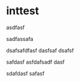 # inttest

asdfasf

sadfassafa

dsafsafdfasf
dasfsaf
dsafsf

safdasf
asfdafsadf
dasf

sdafdasf
safasf
